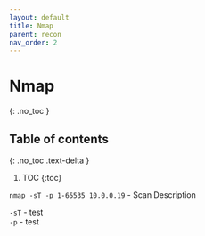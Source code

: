 ```yaml
---
layout: default
title: Nmap
parent: recon
nav_order: 2
---
```




# Nmap
{: .no_toc }

## Table of contents
{: .no_toc .text-delta }

1. TOC
{:toc}



`nmap -sT -p 1-65535 10.0.0.19` - Scan Description


`-sT` - test  
`-p` - test 

